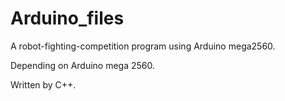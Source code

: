# Arduino_files
A robot-fighting-competition program using Arduino mega2560.

Depending on Arduino mega 2560.

Written by C++.

